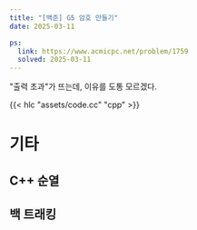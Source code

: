 ```yaml
---
title: "[백준] G5 암호 만들기"
date: 2025-03-11

ps:
  link: https://www.acmicpc.net/problem/1759
  solved: 2025-03-11
---
```


"출력 초과"가 뜨는데, 이유를 도통 모르겠다.

{{< hlc "assets/code.cc" "cpp" >}}

# 기타

## C++ 순열

## 백 트래킹
